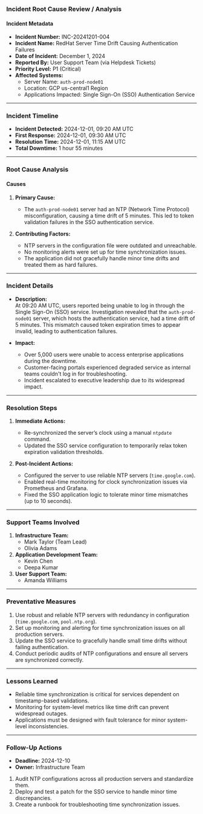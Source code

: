 ### **Incident Root Cause Review / Analysis**

#### **Incident Metadata**

-   **Incident Number:** INC-20241201-004
-   **Incident Name:** RedHat Server Time Drift Causing Authentication Failures
-   **Date of Incident:** December 1, 2024
-   **Reported By:** User Support Team (via Helpdesk Tickets)
-   **Priority Level:** P1 (Critical)
-   **Affected Systems:**
    -   Server Name: `auth-prod-node01`
    -   Location: GCP us-central1 Region
    -   Applications Impacted: Single Sign-On (SSO) Authentication Service

----------

### **Incident Timeline**

-   **Incident Detected:** 2024-12-01, 09:20 AM UTC
-   **First Response:** 2024-12-01, 09:30 AM UTC
-   **Resolution Time:** 2024-12-01, 11:15 AM UTC
-   **Total Downtime:** 1 hour 55 minutes

----------

### **Root Cause Analysis**

#### **Causes**

1.  **Primary Cause:**
    
    -   The `auth-prod-node01` server had an NTP (Network Time Protocol) misconfiguration, causing a time drift of 5 minutes. This led to token validation failures in the SSO authentication service.
2.  **Contributing Factors:**
    
    -   NTP servers in the configuration file were outdated and unreachable.
    -   No monitoring alerts were set up for time synchronization issues.
    -   The application did not gracefully handle minor time drifts and treated them as hard failures.

----------

### **Incident Details**

-   **Description:**  
    At 09:20 AM UTC, users reported being unable to log in through the Single Sign-On (SSO) service. Investigation revealed that the `auth-prod-node01` server, which hosts the authentication service, had a time drift of 5 minutes. This mismatch caused token expiration times to appear invalid, leading to authentication failures.
    
-   **Impact:**
    
    -   Over 5,000 users were unable to access enterprise applications during the downtime.
    -   Customer-facing portals experienced degraded service as internal teams couldn't log in for troubleshooting.
    -   Incident escalated to executive leadership due to its widespread impact.

----------

### **Resolution Steps**

1.  **Immediate Actions:**
    
    -   Re-synchronized the server’s clock using a manual `ntpdate` command.
    -   Updated the SSO service configuration to temporarily relax token expiration validation thresholds.
2.  **Post-Incident Actions:**
    
    -   Configured the server to use reliable NTP servers (`time.google.com`).
    -   Enabled real-time monitoring for clock synchronization issues via Prometheus and Grafana.
    -   Fixed the SSO application logic to tolerate minor time mismatches (up to 10 seconds).

----------

### **Support Teams Involved**

1.  **Infrastructure Team:**
    -   Mark Taylor (Team Lead)
    -   Olivia Adams
2.  **Application Development Team:**
    -   Kevin Chen
    -   Deepa Kumar
3.  **User Support Team:**
    -   Amanda Williams

----------

### **Preventative Measures**

1.  Use robust and reliable NTP servers with redundancy in configuration (`time.google.com`, `pool.ntp.org`).
2.  Set up monitoring and alerting for time synchronization issues on all production servers.
3.  Update the SSO service to gracefully handle small time drifts without failing authentication.
4.  Conduct periodic audits of NTP configurations and ensure all servers are synchronized correctly.

----------

### **Lessons Learned**

-   Reliable time synchronization is critical for services dependent on timestamp-based validations.
-   Monitoring for system-level metrics like time drift can prevent widespread outages.
-   Applications must be designed with fault tolerance for minor system-level inconsistencies.

----------

### **Follow-Up Actions**

-   **Deadline:** 2024-12-10
-   **Owner:** Infrastructure Team

1.  Audit NTP configurations across all production servers and standardize them.
2.  Deploy and test a patch for the SSO service to handle minor time discrepancies.
3.  Create a runbook for troubleshooting time synchronization issues.